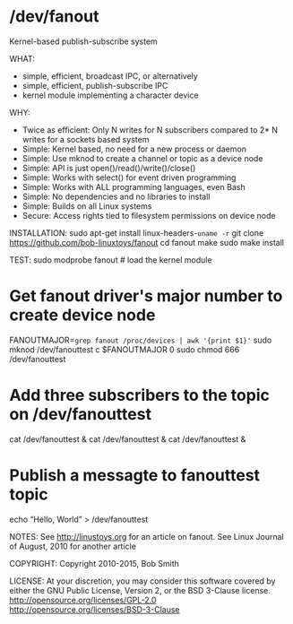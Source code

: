 # /dev/fanout
Kernel-based publish-subscribe system

WHAT:
- simple, efficient, broadcast IPC, or alternatively
- simple, efficient, publish-subscribe IPC
- kernel module implementing a character device


WHY:
- Twice as efficient:  Only N writes for N subscribers compared to 2* N writes for a sockets based system
- Simple: Kernel based, no need for a new process or daemon
- Simple: Use mknod to create a channel or topic as a device node
- Simple: API is just open()/read()/write()/close()
- Simple: Works with select() for event driven programming
- Simple: Works with ALL programming languages, even Bash
- Simple: No dependencies and no libraries to install
- Simple: Builds on all Linux systems
- Secure: Access rights tied to filesystem permissions on device node


INSTALLATION:
sudo apt-get install linux-headers-`uname -r`
git clone https://github.com/bob-linuxtoys/fanout
cd fanout
make
sudo make install


TEST:
sudo modprobe fanout   # load the kernel module

# Get fanout driver's major number to create device node
FANOUTMAJOR=`grep fanout /proc/devices | awk '{print $1}'`
sudo mknod /dev/fanouttest c $FANOUTMAJOR 0
sudo chmod 666 /dev/fanouttest

# Add three subscribers to the topic on /dev/fanouttest
cat /dev/fanouttest &
cat /dev/fanouttest &
cat /dev/fanouttest &

# Publish a messagte to fanouttest topic
echo “Hello, World” > /dev/fanouttest


NOTES:
See http://linustoys.org for an article on fanout.
See Linux Journal of August, 2010 for another article


COPYRIGHT:
Copyright 2010-2015, Bob Smith

LICENSE:
At your discretion, you may consider this software covered
by either the GNU Public License, Version 2, or the BSD
3-Clause license.
    http://opensource.org/licenses/GPL-2.0
    http://opensource.org/licenses/BSD-3-Clause
